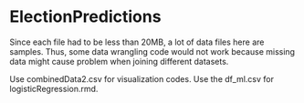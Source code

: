 # ElectionPredictions
Since each file had to be less than 20MB, a lot of data files here are samples.
Thus, some data wrangling code would not work because missing data might cause problem when joining different datasets.

Use combinedData2.csv for visualization codes.
Use the df_ml.csv for logisticRegression.rmd.
